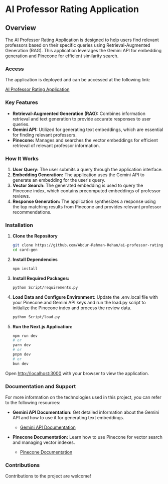 # AI Professor Rating Application

## Overview

The AI Professor Rating Application is designed to help users find relevant professors based on their specific queries using Retrieval-Augmented Generation (RAG). This application leverages the Gemini API for embedding generation and Pinecone for efficient similarity search.

### Access

The application is deployed and can be accessed at the following link:

[AI Professor Rating Application](https://professor-rating.rehantech.me/)

### Key Features

- **Retrieval-Augmented Generation (RAG):** Combines information retrieval and text generation to provide accurate responses to user queries.
- **Gemini API:** Utilized for generating text embeddings, which are essential for finding relevant professors.
- **Pinecone:** Manages and searches the vector embeddings for efficient retrieval of relevant professor information.

### How It Works

1. **User Query:** The user submits a query through the application interface.
2. **Embedding Generation:** The application uses the Gemini API to generate an embedding for the user's query.
3. **Vector Search:** The generated embedding is used to query the Pinecone index, which contains precomputed embeddings of professor reviews.
4. **Response Generation:** The application synthesizes a response using the top matching results from Pinecone and provides relevant professor recommendations.

### Installation

1. **Clone the Repository**

   ```bash
   git clone https://github.com/Abdur-Rehman-Rehan/ai-professor-rating
   cd card-gen
   ```

2. **Install Dependencies**

   ```bash
   npm install
   ```

3. **Install Required Packages:**

   ```bash
   python Script/requirements.py
   ```

4. **Load Data and Configure Environment:**
Update the .env.local file with your Pinecone and Gemini API keys and run the load.py script to initialize the Pinecone index and process the review data.

    ```bash
    python Script/load.py
    ```

5. **Run the Next.js Application:**

    ```bash
    npm run dev
    # or
    yarn dev
    # or
    pnpm dev
    # or
    bun dev
    ```

Open <http://localhost:3000> with your browser to view the application.

### Documentation and Support

For more information on the technologies used in this project, you can refer to the following resources:

- **Gemini API Documentation:** Get detailed information about the Gemini API and how to use it for generating text embeddings.
  - [Gemini API Documentation](https://developers.google.com/generative-ai)

- **Pinecone Documentation:** Learn how to use Pinecone for vector search and managing vector indexes.
  - [Pinecone Documentation](https://docs.pinecone.io)

### Contributions

Contributions to the project are welcome!
